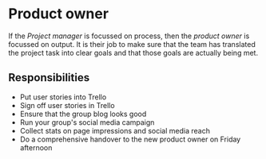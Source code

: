 # Product owner

If the *Project manager* is focussed on process, then the *product owner* is focussed on output. It is their job to make sure that the team has translated the project task into clear goals and that those goals are actually being met.

## Responsibilities

* Put user stories into Trello
* Sign off user stories in Trello
* Ensure that the group blog looks good
* Run your group's social media campaign
* Collect stats on page impressions and social media reach
* Do a comprehensive handover to the new product owner on Friday afternoon
